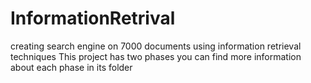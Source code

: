 # InformationRetrival
creating search engine on 7000 documents using information retrieval techniques
This project has two phases you can find more information about each phase in its folder
